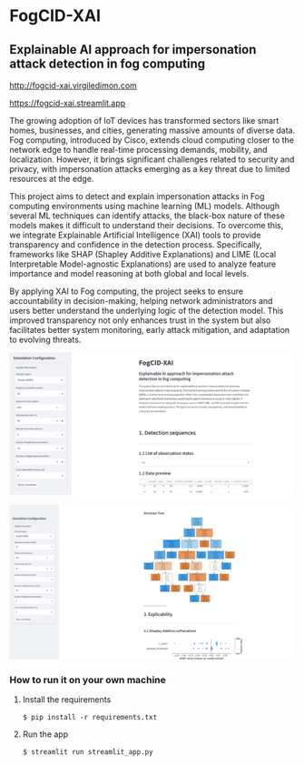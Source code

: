 # FogCID-XAI
## Explainable AI approach for impersonation attack detection in fog computing

http://fogcid-xai.virgiledimon.com

https://fogcid-xai.streamlit.app

The growing adoption of IoT devices has transformed sectors like smart homes, businesses, and cities, generating massive amounts of diverse data. Fog computing, introduced by Cisco, extends cloud computing closer to the network edge to handle real-time processing demands, mobility, and localization. However, it brings significant challenges related to security and privacy, with impersonation attacks emerging as a key threat due to limited resources at the edge.

This project aims to detect and explain impersonation attacks in Fog computing environments using machine learning (ML) models. Although several ML techniques can identify attacks, the black-box nature of these models makes it difficult to understand their decisions. To overcome this, we integrate Explainable Artificial Intelligence (XAI) tools to provide transparency and confidence in the detection process. Specifically, frameworks like SHAP (Shapley Additive Explanations) and LIME (Local Interpretable Model-agnostic Explanations) are used to analyze feature importance and model reasoning at both global and local levels.

By applying XAI to Fog computing, the project seeks to ensure accountability in decision-making, helping network administrators and users better understand the underlying logic of the detection model. This improved transparency not only enhances trust in the system but also facilitates better system monitoring, early attack mitigation, and adaptation to evolving threats.

![Web App view 1](images/Screenshot1.png)

![Web App view 2](images/Screenshot2.png)

### How to run it on your own machine

1. Install the requirements

   ```
   $ pip install -r requirements.txt
   ```

2. Run the app

   ```
   $ streamlit run streamlit_app.py
   ```
